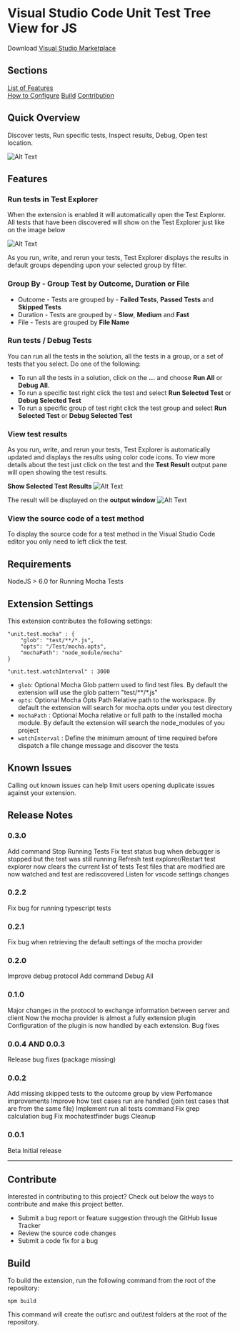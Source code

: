 # Visual Studio Code Unit Test Tree View for JS

Download [Visual Studio Marketplace](https://marketplace.visualstudio.com/items?itemName=gfrancischini.vscode-unit-test)

## Sections

[List of Features](##Features)<br>
[How to Configure](##Extension-Settings)
[Build](##Build)
[Contribution](##Contribute)

## Quick Overview

Discover tests, Run specific tests, Inspect results, Debug, Open test location.

![Alt Text](resources/functionalities.gif)

## Features

### Run tests in Test Explorer

When the extension is enabled it will automatically open the Test Explorer. All tests that have been discovered will show on the Test Explorer just like on the image below

![Alt Text](resources/doc/testExplorer1.png)

As you run, write, and rerun your tests, Test Explorer displays the results in default groups depending upon your selected group by filter.
### Group By - Group Test by Outcome, Duration or File

* Outcome - Tests are grouped by - **Failed Tests**, **Passed Tests** and **Skipped Tests**
* Duration - Tests are grouped by - **Slow**, **Medium** and **Fast**
* File - Tests are grouped by **File Name**

### Run tests / Debug Tests
You can run all the tests in the solution, all the tests in a group, or a set of tests that you select. Do one of the following:

* To run all the tests in a solution, click on the **...** and choose **Run All** or **Debug All**.
* To run a specific test right click the test and select **Run Selected Test** or **Debug Selected Test**
* To run a specific group of test right click the test group and select **Run Selected Test** or **Debug Selected Test**

### View test results

As you run, write, and rerun your tests, Test Explorer is automatically updated and displays the results using color code icons. To view more details about the test just click on the test and the **Test Result** output pane will open showing the test results.

**Show Selected Test Results**
![Alt Text](resources/doc/showSelectedTestResult.png)

The result will be displayed on the **output window**
![Alt Text](resources/doc/outputSelectedTestResult.png)


### View the source code of a test method
To display the source code for a test method in the Visual Studio Code editor you only need to left click the test. 


## Requirements

NodeJS > 6.0 for Running Mocha Tests

## Extension Settings

This extension contributes the following settings:

```
"unit.test.mocha" : {
    "glob": "test/**/*.js",
    "opts": "/Test/mocha.opts",
    "mochaPath": "node_module/mocha"
}

"unit.test.watchInterval" : 3000
```

* `glob`: Optional Mocha Glob pattern used to find test files. By default the extension will use the glob pattern "test/**/*.js"
* `opts`: Optional Mocha Opts Path Relative path to the workspace. By default the extension will search for mocha.opts under you test directory
* `mochaPath` : Optional Mocha relative or full path to the installed mocha module. By default the extension will search the node_modules of you project
* `watchInterval` : Define the minimum amount of time required before dispatch a file change message and discover the tests
## Known Issues

Calling out known issues can help limit users opening duplicate issues against your extension.

## Release Notes

### 0.3.0
Add command Stop Running Tests
Fix test status bug when debugger is stopped but the test was still running
Refresh test explorer/Restart test explorer now clears the current list of tests
Test files that are modified are now watched and test are rediscovered
Listen for vscode settings changes

### 0.2.2
Fix bug for running typescript tests

### 0.2.1
Fix bug when retrieving the default settings of the mocha provider

### 0.2.0
Improve debug protocol
Add command Debug All

### 0.1.0
Major changes in the protocol to exchange information between server and client
Now the mocha provider is almost a fully extension plugin
Configuration of the plugin is now handled by each extension.
Bug fixes

### 0.0.4 AND 0.0.3

Release bug fixes (package missing)

### 0.0.2

Add missing skipped tests to the outcome group by view 
Perfomance improvements
Improve how test cases run are handled (join test cases that are from the same file)
Implement run all tests command
Fix grep calculation bug
Fix mochatestfinder bugs
Cleanup

### 0.0.1

Beta Initial release 


-----------------------------------------------------------------------------------------------------------

## Contribute

Interested in contributing to this project? Check out below the ways to contribute and make this project better.

* Submit a bug report or feature suggestion through the GitHub Issue Tracker
* Review the source code changes
* Submit a code fix for a bug


## Build
To build the extension, run the following command from the root of the repository:

`npm build`

This command will create the out\src and out\test folders at the root of the repository.